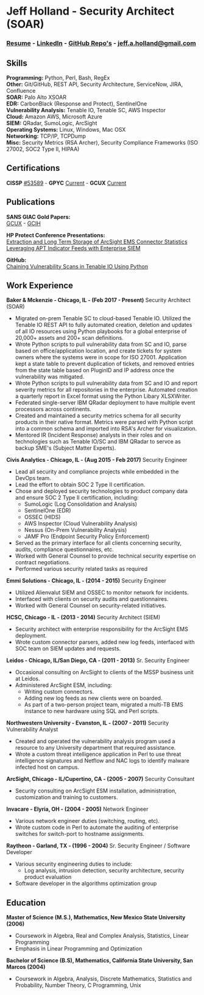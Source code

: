 Jeff Holland - Security Architect (SOAR)
================================

### [Resume](https://jeff-a-holland.github.io) - [LinkedIn](https://www.linkedin.com/in/jeff-holland-0544a42/) - [GitHub Repo's](https://github.com/jeff-a-holland?tab=repositories) - jeff.a.holland@gmail.com

Skills
------
**Programming:** Python, Perl, Bash, RegEx <br>
**Other:** Git/GitHub, REST API, Security Architecture, ServiceNow, JIRA, Confluence <br>
**SOAR:** Palo Alto XSOAR <br>
**EDR:** CarbonBlack (Response and Protect), SentinelOne <br>
**Vulnerability Analysis:** Tenable IO, Tenable SC, AWS Inspector <br>
**Cloud:** Amazon AWS, Microsoft Azure <br>
**SIEM:** QRadar, SumoLogic, ArcSight <br>
**Operating Systems:** Linux, Windows, Mac OSX <br>
**Networking:** TCP/IP, TCPDump <br>
**Misc:** Security Metrics (RSA Archer), Security Compliance Frameworks (ISO 27002, SOC2 Type II, HIPAA) <br>

Certifications
--------------
**CISSP** [#53589](https://www.isc2.org/MemberVerification?LastName=holland&MemberNumber=53589) -
**GPYC** [Current](https://www.giac.org/certified-pr]ofessional/jeff-holland/100528) -
**GCUX** [Current](https://www.giac.org/certified-professional/jeff-holland/100528) <br>

Publications
------------
**SANS GIAC Gold Papers:**<br>
[GCUX](https://www.giac.org/paper/gcux/168/audit-gauntlet-55-firewall-running-solaris-26-bind-823-rel/100528) -
[GCIH](https://www.giac.org/paper/gcih/178/cgi-backdoor/100528) <br>

**HP Protect Conference Presentations:**<br>
[Extraction and Long Term Storage of ArcSight EMS Connector Statistics](https://www.dropbox.com/s/zpwyyddya847q01/Extraction%20and%20long-term%20storage%20of%20HP%20ArcSight%20ESM%20Connector%20statistics.pdf?dl=0) <br>
[Leveraging APT Indicator Feeds with Enterprise SIEM](https://www.dropbox.com/s/vax7oqhlq4fram7/Leverage_APT_SIEM.pdf?dl=0) <br>

**GitHub:**<br>
[Chaining Vulnerability Scans in Tenable IO Using Python](https://github.com/jeff-a-holland/Chain.py-Tenable-IO-Chained-Scanning-Application/blob/master/documentation/Chaining_Vulnerability_Scans_in_Tenable_IO_Using_Python.md) <br>

Work Experience
---------------
**Baker & Mckenzie - Chicago, IL - (Feb 2017 - Present)**
Security Architect (SOAR)
- Migrated on-prem Tenable SC to cloud-based Tenable IO. Utilized the Tenable IO REST API to fully automated creation, deletion and updates of all IO resources using Python playbooks for a global enterprise of 20,000+ assets and 200+ scan definitions.
- Wrote Python scripts to pull vulnerability data from SC and IO, parse based on office/application location, and create tickets for system owners where the systems were in scope for ISO 27001. Application kept a state table to prevent duplication of tickets, and removed entries from the state table based on PluginID and IP address once the vulnerability was mitigated.
- Wrote Python scripts to pull vulnerability data from SC and IO and report severity metrics for all repositories in the enterprise. Automated creation a quarterly report in Excel format using the Python Libary XLSXWriter.
- Federated single-server IBM QRadar deployment to have multiple event processors across continents.
- Created and maintained a security metrics schema for all security products in their native format. Metrics were parsed with Python script into a common schema and imported into RSA's Archer for visualization.
- Mentored IR (Incident Response) analysts in their roles and on technologies such as Tenable IO/SC and IBM QRadar to servce as backup SME's (Subject Matter Experts).

**Civis Analytics - Chicago, IL - (Aug 2015 - Feb 2017)**
Security Engineer
- Lead all security and compliance projects while embedded in the DevOps team.
- Lead the effort to obtain SOC 2 Type II certification.
- Chose and deployed security technologies to product company data and ensure SOC 2 Type II certification, including:
   - SumoLogic (Log Consolidation and Analysis)
   - SentinelOne (EDR)
   - OSSEC (HIDS)
   - AWS Inspector (Cloud Vulnerability Analysis)
   - Nessus (On-Prem Vulnerability Analysis)
   - JAMF Pro (Endpoint Security Policy Enforcement)
- Served as the primary interface for all clients concerning security, audits, compliance questionnaires, etc.
- Worked with General Counsel to provide technical security expertise on contract negotiations.
- Performed various security related tasks as required

**Emmi Solutions - Chicago, IL - (2014 - 2015)**
Security Engineer
- Utilized Alienvalut SIEM and OSSEC to monitor network for incidents.
- Interfaced with clients on security audits and questionnaires.
- Worked with General Counsel on security-related initiatives.

**HCSC, Chicago - IL - (2013 - 2014)**
Security Architect (SIEM)
- Security architect with enterprise responsibility for the ArcSight EMS deployment.
- Wrote custom connector parsers, added new log feeds, interfaced with SOC team on SIEM updates and requests.

**Leidos - Chicago, IL/San Diego, CA - (2011 - 2013)**
Sr. Security Engineer
- Occasional consulting on ArcSight to clients of the MSSP business unit at Leidos.
- Administered ArcSight ESM, including:
   - Writing custom connectors.
   - Adding new log feeds as new clients were on boarded.
   - As part of a two-person project team, migrated a multi-TB EMS instance to new hardware using SQL and Perl scripts.


**Northwestern University - Evanston, IL - (2007 - 2011)**
Security Vulnerability Analyst
- Created and operated the vulnerability analysis program used a resource to any University department that required assistance.
- Wrote a custom threat intelligence application in Perl to use threat intelligence signatures and Netflow and NAC logs to identify malware infected host on campus.

**ArcSight, Chicago - IL/Cupertino, CA - (2005 - 2007)**
Security Consultant
- Security consulting on ArcSight ESM installation, administration, customization and training to customers.

**Invacare - Elyria, OH - (2004 - 2005)**
Network Engineer
- Various network engineer duties (switching, routing, etc).
- Wrote custom code in Perl to automate the auditing of enterprise switches for switch-port to hostname assignments.

**Raytheon - Garland, TX - (1996 - 2004)**
Sr. Security Engineer / Software Developer
- Various security engineering duties to include:
   - Log analysis, intrusion detection, security architecture, security product evaluation
- Software developer in the algorithms optimization group

Education
---------
**Master of Science (M.S.), Mathematics, New Mexico State University (2006)**
- Coursework in Algebra, Real and Complex Analysis, Statistics, Linear Programming
- Emphasis in Linear Programming and Optimization

**Bachelor of Science (B.S), Mathematics, California State University, San Marcos (2004)**
- Coursework in Algebra, Analysis, Discrete Mathematics, Statistics and Probability, Number Theory, C Programming, Unix
